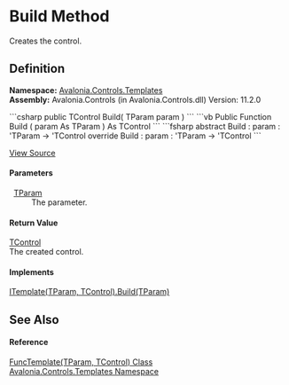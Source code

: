 # Build Method


Creates the control.



## Definition
**Namespace:** <a href="N_Avalonia_Controls_Templates">Avalonia.Controls.Templates</a>  
**Assembly:** Avalonia.Controls (in Avalonia.Controls.dll) Version: 11.2.0

<Tabs groupId="api-code-preview">
<TabItem value="csharp" label="C#">
```csharp
public TControl Build(
	TParam param
)
```
</TabItem>
<TabItem value="vb" label="VB">
```vb
Public Function Build ( 
	param As TParam
) As TControl
```
</TabItem>
<TabItem value="fsharp" label="F#">
```fsharp
abstract Build : 
        param : 'TParam -> 'TControl 
override Build : 
        param : 'TParam -> 'TControl 
```
</TabItem>
</Tabs>



<a href="https://github.com/AvaloniaUI/Avalonia/tree/master/src/Avalonia.Controls/Templates/FuncTemplate%602.cs#L32" title="View the source code">View Source</a>



#### Parameters
<dl><dt>  <a href="T_Avalonia_Controls_Templates_FuncTemplate_2">TParam</a></dt><dd>The parameter.</dd></dl>

#### Return Value
<a href="T_Avalonia_Controls_Templates_FuncTemplate_2">TControl</a>  
The created control.

#### Implements
<a href="M_Avalonia_Controls_Templates_ITemplate_2_Build">ITemplate(TParam, TControl).Build(TParam)</a>  


## See Also


#### Reference
<a href="T_Avalonia_Controls_Templates_FuncTemplate_2">FuncTemplate(TParam, TControl) Class</a>  
<a href="N_Avalonia_Controls_Templates">Avalonia.Controls.Templates Namespace</a>  
